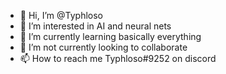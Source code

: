 - 👋 Hi, I’m @Typhloso
- 👀 I’m interested in AI and neural nets
- 🌱 I’m currently learning basically everything
- 💞️ I’m not currently looking to collaborate
- 📫 How to reach me Typhloso#9252 on discord

<!---
Typhloso/Typhloso is a ✨ special ✨ repository because its `README.md` (this file) appears on your GitHub profile.
You can click the Preview link to take a look at your changes.
--->
